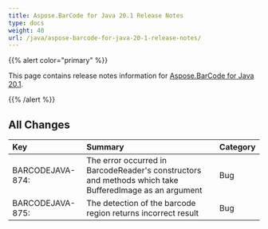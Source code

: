 ```yaml
---
title: Aspose.BarCode for Java 20.1 Release Notes
type: docs
weight: 40
url: /java/aspose-barcode-for-java-20-1-release-notes/
---
```


{{% alert color="primary" %}} 

This page contains release notes information for [Aspose.BarCode for Java 20.1](https://downloads.aspose.com/barcode/java/new-releases/aspose.barcode-for-java-20.1/).

{{% /alert %}} 
## **All Changes**

|**Key**|**Summary**|**Category**|
| :- | :- | :- |
|BARCODEJAVA-874:|The error occurred in BarcodeReader's constructors and methods which take BufferedImage as an argument|Bug|
|BARCODEJAVA-875:|The detection of the barcode region returns incorrect result|Bug|

